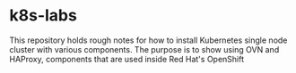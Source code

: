 # k8s-labs

This repository holds rough notes for how to install Kubernetes single node cluster with various components. The purpose is to show using OVN and HAProxy, components that are used inside Red Hat's OpenShift

